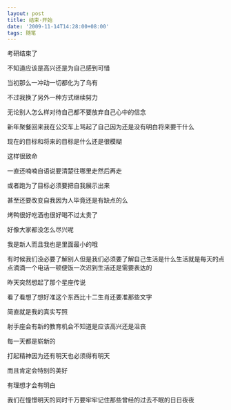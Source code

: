 ```yaml
---
layout: post
title: 结束·开始
date: '2009-11-14T14:28:00+08:00'
tags: 随笔
---
```


考研结束了

不知道应该是高兴还是为自己感到可惜

当初那么一冲动一切都化为了乌有

不过我换了另外一种方式继续努力

无论别人怎么样对待自己都不要放弃自己心中的信念

新年聚餐回来我在公交车上骂起了自己因为还是没有明白将来要干什么

现在的目标和将来的目标是什么还是很模糊

这样很致命

一直还喃喃自语说要清楚往哪里走然后再走

或者跑为了目标必须要把自我展示出来

甚至还要改变自我因为人毕竟还是有缺点的么

烤鸭很好吃酒也很好喝不过太贵了

好像大家都没怎么尽兴呢

我是新人而且我也是里面最小的哦

有时候我们没必要了解别人但是我们必须要了解自己生活是什么生活就是每天的点点滴滴一个电话一顿便饭一次迟到生活还是需要表达的

昨天突然想起了那个星座传说

看了看想了想好准这个东西比十二生肖还要准那些文字

简直就是我的真实写照

射手座会有新的教育机会不知道是应该高兴还是沮丧

每一天都是崭新的

打起精神因为还有明天也必须得有明天

而且肯定会特别的美好

有理想才会有明白

我们在憧憬明天的同时千万要牢牢记住那些曾经的过去不眠的日日夜夜
